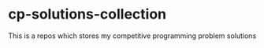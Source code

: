 # cp-solutions-collection
This is a repos which stores my competitive programming problem solutions
